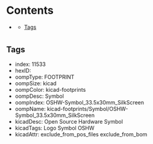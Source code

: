 



Contents
========

* [](#)
	* [Tags](#tags)

# 

## Tags

- index: 11533
- hexID: 
- oompType: FOOTPRINT
- oompSize: kicad
- oompColor: kicad-footprints
- oompDesc: Symbol
- oompIndex: OSHW-Symbol_33.5x30mm_SilkScreen
- oompName: kicad-footprints/Symbol/OSHW-Symbol_33.5x30mm_SilkScreen
- kicadDesc: Open Source Hardware Symbol
- kicadTags: Logo Symbol OSHW
- kicadAttr: exclude_from_pos_files exclude_from_bom
